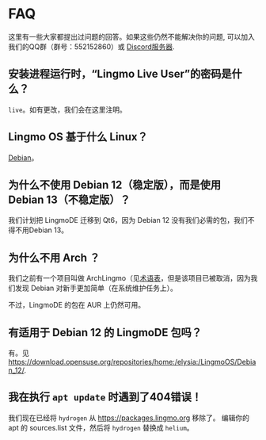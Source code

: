 # FAQ
这里有一些大家都提出过问题的回答。如果这些仍然不能解决你的问题, 可以加入我们的QQ群（群号：552152860）或 [Discord服务器](https://discord.gg/NP2fsr9dPd).

## 安装进程运行时，“Lingmo Live User”的密码是什么？
`live`。如有更改，我们会在这里注明。

## Lingmo OS 基于什么 Linux？
[Debian](https://debian.org)。

## 为什么不使用 Debian 12（稳定版），而是使用 Debian 13（不稳定版）？
我们计划把 LingmoDE 迁移到 Qt6，因为 Debian 12 没有我们必需的包，我们不得不用Debian 13。

## 为什么不用 Arch ？
我们之前有一个项目叫做 ArchLingmo（见[术语表](glossary#archlingmo)，但是该项目已被取消，因为我们发现 Debian 对新手更加简单（在系统维护任务上）。

不过，LingmoDE 的包在 AUR 上仍然可用。

## 有适用于 Debian 12 的 LingmoDE 包吗？
有。见<https://download.opensuse.org/repositories/home:/elysia:/LingmoOS/Debian_12/>.

## 我在执行 `apt update` 时遇到了404错误！
我们现在已经将 `hydrogen` 从 <https://packages.lingmo.org> 移除了。 编辑你的 apt 的 sources.list 文件，然后将 `hydrogen` 替换成 `helium`。